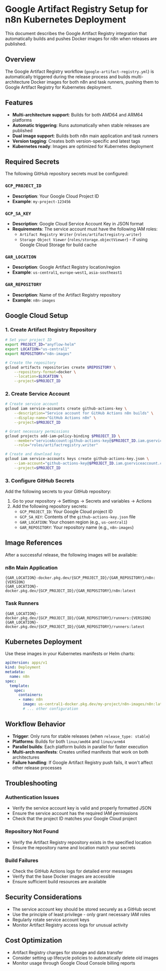 # Google Artifact Registry Setup for n8n Kubernetes Deployment

This document describes the Google Artifact Registry integration that automatically builds and pushes Docker images for n8n when releases are published.

## Overview

The Google Artifact Registry workflow (`google-artifact-registry.yml`) is automatically triggered during the release process and builds multi-architecture Docker images for both n8n and task runners, pushing them to Google Artifact Registry for Kubernetes deployment.

## Features

- **Multi-architecture support**: Builds for both AMD64 and ARM64 platforms
- **Automatic triggering**: Runs automatically when stable releases are published
- **Dual image support**: Builds both n8n main application and task runners
- **Version tagging**: Creates both version-specific and latest tags
- **Kubernetes ready**: Images are optimized for Kubernetes deployment

## Required Secrets

The following GitHub repository secrets must be configured:

### `GCP_PROJECT_ID`
- **Description**: Your Google Cloud Project ID
- **Example**: `my-project-123456`

### `GCP_SA_KEY`
- **Description**: Google Cloud Service Account Key in JSON format
- **Requirements**: The service account must have the following IAM roles:
  - `Artifact Registry Writer` (`roles/artifactregistry.writer`)
  - `Storage Object Viewer` (`roles/storage.objectViewer`) - if using Google Cloud Storage for build cache

### `GAR_LOCATION`
- **Description**: Google Artifact Registry location/region
- **Example**: `us-central1`, `europe-west1`, `asia-southeast1`

### `GAR_REPOSITORY`
- **Description**: Name of the Artifact Registry repository
- **Example**: `n8n-images`

## Google Cloud Setup

### 1. Create Artifact Registry Repository

```bash
# Set your project ID
export PROJECT_ID="anyflow-helm"
export LOCATION="us-central1"
export REPOSITORY="n8n-images"

# Create the repository
gcloud artifacts repositories create $REPOSITORY \
    --repository-format=docker \
    --location=$LOCATION \
    --project=$PROJECT_ID
```

### 2. Create Service Account

```bash
# Create service account
gcloud iam service-accounts create github-actions-key \
    --description="Service account for GitHub Actions n8n builds" \
    --display-name="GitHub Actions n8n" \
    --project=$PROJECT_ID

# Grant necessary permissions
gcloud projects add-iam-policy-binding $PROJECT_ID \
    --member="serviceAccount:github-actions-key@$PROJECT_ID.iam.gserviceaccount.com" \
    --role="roles/artifactregistry.writer"

# Create and download key
gcloud iam service-accounts keys create github-actions-key.json \
    --iam-account="github-actions-key@$PROJECT_ID.iam.gserviceaccount.com" \
    --project=$PROJECT_ID
```

### 3. Configure GitHub Secrets

Add the following secrets to your GitHub repository:

1. Go to your repository → Settings → Secrets and variables → Actions
2. Add the following repository secrets:
   - `GCP_PROJECT_ID`: Your Google Cloud project ID
   - `GCP_SA_KEY`: Contents of the `github-actions-key.json` file
   - `GAR_LOCATION`: Your chosen region (e.g., `us-central1`)
   - `GAR_REPOSITORY`: Your repository name (e.g., `n8n-images`)

## Image References

After a successful release, the following images will be available:

### n8n Main Application
```
{GAR_LOCATION}-docker.pkg.dev/{GCP_PROJECT_ID}/{GAR_REPOSITORY}/n8n:{VERSION}
{GAR_LOCATION}-docker.pkg.dev/{GCP_PROJECT_ID}/{GAR_REPOSITORY}/n8n:latest
```

### Task Runners
```
{GAR_LOCATION}-docker.pkg.dev/{GCP_PROJECT_ID}/{GAR_REPOSITORY}/runners:{VERSION}
{GAR_LOCATION}-docker.pkg.dev/{GCP_PROJECT_ID}/{GAR_REPOSITORY}/runners:latest
```

## Kubernetes Deployment

Use these images in your Kubernetes manifests or Helm charts:

```yaml
apiVersion: apps/v1
kind: Deployment
metadata:
  name: n8n
spec:
  template:
    spec:
      containers:
      - name: n8n
        image: us-central1-docker.pkg.dev/my-project/n8n-images/n8n:latest
        # ... other configuration
```

## Workflow Behavior

- **Trigger**: Only runs for stable releases (when `release_type: stable`)
- **Platforms**: Builds for both `linux/amd64` and `linux/arm64`
- **Parallel builds**: Each platform builds in parallel for faster execution
- **Multi-arch manifests**: Creates unified manifests that work on both architectures
- **Failure handling**: If Google Artifact Registry push fails, it won't affect other release processes

## Troubleshooting

### Authentication Issues
- Verify the service account key is valid and properly formatted JSON
- Ensure the service account has the required IAM permissions
- Check that the project ID matches your Google Cloud project

### Repository Not Found
- Verify the Artifact Registry repository exists in the specified location
- Ensure the repository name and location match your secrets

### Build Failures
- Check the GitHub Actions logs for detailed error messages
- Verify that the base Docker images are accessible
- Ensure sufficient build resources are available

## Security Considerations

- The service account key should be stored securely as a GitHub secret
- Use the principle of least privilege - only grant necessary IAM roles
- Regularly rotate service account keys
- Monitor Artifact Registry access logs for unusual activity

## Cost Optimization

- Artifact Registry charges for storage and data transfer
- Consider setting up lifecycle policies to automatically delete old images
- Monitor usage through Google Cloud Console billing reports
